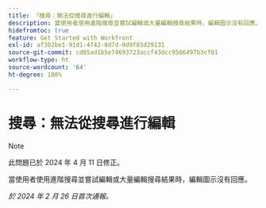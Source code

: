 ```yaml
---
title: 「搜尋：無法從搜尋進行編輯」
description: 當使用者使用進階搜尋並嘗試編輯或大量編輯搜尋結果時，編輯圖示沒有回應。
hidefromtoc: true
feature: Get Started with Workfront
exl-id: af302be1-91d1-4f42-8d7d-0d9f85d29131
source-git-commit: cd05ad1b5e74693723accf43dcc9566497b3cf01
workflow-type: ht
source-wordcount: '64'
ht-degree: 100%

---
```


# 搜尋：無法從搜尋進行編輯

>[!NOTE]
>
>此問題已於 2024 年 4 月 11 日修正。

當使用者使用進階搜尋並嘗試編輯或大量編輯搜尋結果時，編輯圖示沒有回應。

_於 2024 年 2 月 26 日首次通報。_
